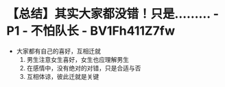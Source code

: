 # 【总结】其实大家都没错！只是……… - P1 - 不怕队长 - BV1Fh411Z7fw

-   大家都有自己的喜好，互相迁就
    1.  男生注意女生喜好，女生也应理解男生
    2.  在感情中，没有绝对的对错，只是合适与否
    3.  互相体谅，彼此迁就是关键